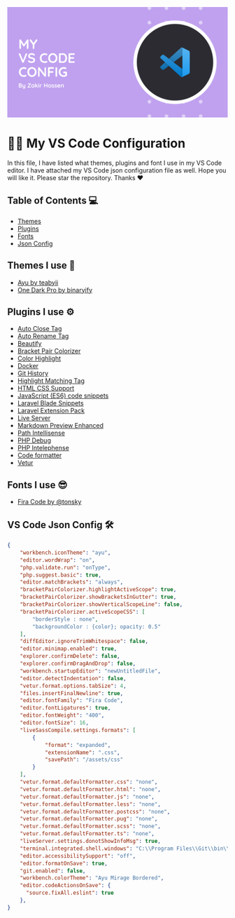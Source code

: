 ![](banner.png)


# 👨‍💻 My VS Code Configuration
In this file, I have listed what themes, plugins and font I use in my VS Code editor. I have attached my VS Code json configuration file as well. Hope you will like it. Please star the repository. Thanks ♥

## Table of Contents 💻
- [Themes](#themes-i-use)
- [Plugins](#plugins-i-use)
- [Fonts](#fonts-i-use)
- [Json Config](#vs-code-json-config)

## Themes I use 🌈
- [Ayu by teabyii](https://marketplace.visualstudio.com/items?itemName=teabyii.ayu)
- [One Dark Pro by binaryify](https://marketplace.visualstudio.com/items?itemName=zhuangtongfa.Material-theme)

## Plugins I use ⚙
- [Auto Close Tag](https://marketplace.visualstudio.com/items?itemName=formulahendry.auto-close-tag)
- [Auto Rename Tag](https://marketplace.visualstudio.com/items?itemName=formulahendry.auto-rename-tag)
- [Beautify](https://marketplace.visualstudio.com/items?itemName=HookyQR.beautify)
- [Bracket Pair Colorizer](https://marketplace.visualstudio.com/items?itemName=CoenraadS.bracket-pair-colorizer)
- [Color Highlight](https://marketplace.visualstudio.com/items?itemName=naumovs.color-highlight)
- [Docker](https://marketplace.visualstudio.com/items?itemName=ms-azuretools.vscode-docker)
- [Git History](https://marketplace.visualstudio.com/items?itemName=donjayamanne.githistory)
- [Highlight Matching Tag](https://marketplace.visualstudio.com/items?itemName=vincaslt.highlight-matching-tag)
- [HTML CSS Support](https://marketplace.visualstudio.com/items?itemName=ecmel.vscode-html-css)
- [JavaScript (ES6) code snippets](https://marketplace.visualstudio.com/items?itemName=xabikos.JavaScriptSnippets)
- [Laravel Blade Snippets](https://marketplace.visualstudio.com/items?itemName=onecentlin.laravel-blade)
- [Laravel Extension Pack](https://marketplace.visualstudio.com/items?itemName=onecentlin.laravel-extension-pack)
- [Live Server](https://marketplace.visualstudio.com/items?itemName=ritwickdey.LiveServer)
- [Markdown Preview Enhanced](https://marketplace.visualstudio.com/items?itemName=shd101wyy.markdown-preview-enhanced)
- [Path Intellisense](https://marketplace.visualstudio.com/items?itemName=christian-kohler.path-intellisense)
- [PHP Debug](https://marketplace.visualstudio.com/items?itemName=felixfbecker.php-debug)
- [PHP Intelephense](https://marketplace.visualstudio.com/items?itemName=bmewburn.vscode-intelephense-client)
- [Code formatter](https://marketplace.visualstudio.com/items?itemName=esbenp.prettier-vscode)
- [Vetur](https://marketplace.visualstudio.com/items?itemName=octref.vetur)

## Fonts I use 😎
- [Fira Code by @tonsky](https://github.com/devzakir/fira-code)

## VS Code Json Config 🛠
```json
{
    "workbench.iconTheme": "ayu",
    "editor.wordWrap": "on",
    "php.validate.run": "onType",
    "php.suggest.basic": true,
    "editor.matchBrackets": "always",
    "bracketPairColorizer.highlightActiveScope": true,
    "bracketPairColorizer.showBracketsInGutter": true,
    "bracketPairColorizer.showVerticalScopeLine": false,
    "bracketPairColorizer.activeScopeCSS": [
        "borderStyle : none",
        "backgroundColor : {color}; opacity: 0.5"
    ],
    "diffEditor.ignoreTrimWhitespace": false,
    "editor.minimap.enabled": true,
    "explorer.confirmDelete": false,
    "explorer.confirmDragAndDrop": false,
    "workbench.startupEditor": "newUntitledFile",
    "editor.detectIndentation": false,
    "vetur.format.options.tabSize": 4,
    "files.insertFinalNewline": true,
    "editor.fontFamily": "Fira Code",
    "editor.fontLigatures": true,
    "editor.fontWeight": "400",
    "editor.fontSize": 16,
    "liveSassCompile.settings.formats": [
        {
            "format": "expanded",
            "extensionName": ".css",
            "savePath": "/assets/css"
        }
    ],
    "vetur.format.defaultFormatter.css": "none",
    "vetur.format.defaultFormatter.html": "none",
    "vetur.format.defaultFormatter.js": "none",
    "vetur.format.defaultFormatter.less": "none",
    "vetur.format.defaultFormatter.postcss": "none",
    "vetur.format.defaultFormatter.pug": "none",
    "vetur.format.defaultFormatter.scss": "none",
    "vetur.format.defaultFormatter.ts": "none",
    "liveServer.settings.donotShowInfoMsg": true,
    "terminal.integrated.shell.windows": "C:\\Program Files\\Git\\bin\\bash.exe",
    "editor.accessibilitySupport": "off",
    "editor.formatOnSave": true,
    "git.enabled": false,
    "workbench.colorTheme": "Ayu Mirage Bordered",
    "editor.codeActionsOnSave": {
      "source.fixAll.eslint": true
    },
}

```
